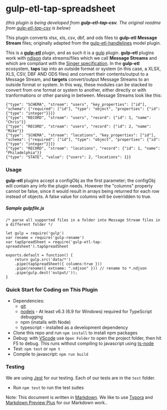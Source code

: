 # gulp-etl-tap-spreadsheet #

*(this plugin is being developed from **gulp-etl-tap-csv**. The original readme from [gulp-etl-tap-csv](https://github.com/gulpetl/gulp-etl-tap-csv) is below)*

This plugin  converts xlsx, xls, csv, dbf, and ods files to **gulp-etl** **Message Stream** files; originally adapted from the [gulp-etl-handlelines](https://github.com/gulpetl/gulp-etl-handlelines) model plugin. 

This is a **[gulp-etl](https://gulpetl.com/)** plugin, and as such it is a [gulp](https://gulpjs.com/) plugin. **gulp-etl** plugins work with [ndjson](http://ndjson.org/) data streams/files which we call **Message Streams** and which are compliant with the [Singer specification](https://github.com/singer-io/getting-started/blob/master/docs/SPEC.md#output). In the **gulp-etl** ecosystem, **taps** tap into an outside format or system (in this case, a XLSX, XLS, CSV, DBF AND ODS files) and convert their contents/output to a Message Stream, and **targets** convert/output Message Streams to an outside format or system. In this way, these modules can be stacked to convert from one format or system to another, either directly or with tranformations or other parsing in between. Message Streams look like this:

```
{"type": "SCHEMA", "stream": "users", "key_properties": ["id"], "schema": {"required": ["id"], "type": "object", "properties": {"id": {"type": "integer"}}}}
{"type": "RECORD", "stream": "users", "record": {"id": 1, "name": "Chris"}}
{"type": "RECORD", "stream": "users", "record": {"id": 2, "name": "Mike"}}
{"type": "SCHEMA", "stream": "locations", "key_properties": ["id"], "schema": {"required": ["id"], "type": "object", "properties": {"id": {"type": "integer"}}}}
{"type": "RECORD", "stream": "locations", "record": {"id": 1, "name": "Philadelphia"}}
{"type": "STATE", "value": {"users": 2, "locations": 1}}
```

### Usage
**gulp-etl** plugins accept a configObj as the first parameter; the configObj
will contain any info the plugin needs. However the "columns" property cannot be false, since it would result in arrays being returned
for each row instead of objects. A false value for columns will be overridden to true.

##### Sample gulpfile.js
```
/* parse all supported files in a folder into Message Stream files in a different folder */

let gulp = require('gulp')
var rename = require('gulp-rename')
var tapSpreadSheet = require('gulp-etl-tap-spreadsheet').tapSpreadSheet

exports.default = function() {
    return gulp.src('data/*')
    .pipe(tapSpreadSheet({ columns:true }))
    .pipe(rename({ extname: ".ndjson" })) // rename to *.ndjson
    .pipe(gulp.dest('output/'));
}
```
### Quick Start for Coding on This Plugin
* Dependencies: 
    * [git](https://git-scm.com/downloads)
    * [nodejs](https://nodejs.org/en/download/releases/) - At least v6.3 (6.9 for Windows) required for TypeScript debugging
    * npm (installs with Node)
    * typescript - installed as a development dependency
* Clone this repo and run `npm install` to install npm packages
* Debug: with [VScode](https://code.visualstudio.com/download) use `Open Folder` to open the project folder, then hit F5 to debug. This runs without compiling to javascript using [ts-node](https://www.npmjs.com/package/ts-node)
* Test: `npm test` or `npm t`
* Compile to javascript: `npm run build`

### Testing

We are using [Jest](https://facebook.github.io/jest/docs/en/getting-started.html) for our testing. Each of our tests are in the `test` folder.

- Run `npm test` to run the test suites



Note: This document is written in [Markdown](https://daringfireball.net/projects/markdown/). We like to use [Typora](https://typora.io/) and [Markdown Preview Plus](https://chrome.google.com/webstore/detail/markdown-preview-plus/febilkbfcbhebfnokafefeacimjdckgl?hl=en-US) for our Markdown work..
